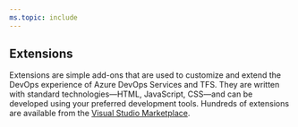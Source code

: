 ```yaml
---
ms.topic: include
---
```

 
## Extensions

Extensions are simple add-ons that are used to customize and extend the DevOps experience of Azure DevOps Services and TFS. They are written with standard technologies&mdash;HTML, JavaScript, CSS&mdash;and can be developed using your preferred development tools. Hundreds of extensions are available from the [Visual Studio Marketplace](https://marketplace.visualstudio.com/).